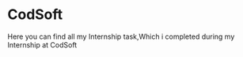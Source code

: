 # CodSoft
Here you can find all my Internship task,Which i completed during my Internship at CodSoft
